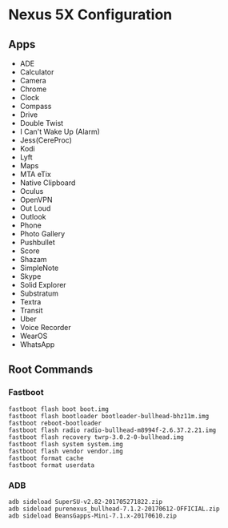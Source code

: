 # Nexus 5X Configuration

## Apps
* ADE
* Calculator
* Camera
* Chrome
* Clock
* Compass
* Drive
* Double Twist
* I Can't Wake Up (Alarm)
* Jess(CereProc)
* Kodi
* Lyft
* Maps
* MTA eTix
* Native Clipboard
* Oculus
* OpenVPN
* Out Loud
* Outlook
* Phone
* Photo Gallery
* Pushbullet
* Score
* Shazam
* SimpleNote
* Skype
* Solid Explorer
* Substratum
* Textra
* Transit
* Uber
* Voice Recorder
* WearOS
* WhatsApp

## Root Commands

### Fastboot
```
fastboot flash boot boot.img
fastboot flash bootloader bootloader-bullhead-bhz11m.img
fastboot reboot-bootloader
fastboot flash radio radio-bullhead-m8994f-2.6.37.2.21.img
fastboot flash recovery twrp-3.0.2-0-bullhead.img
fastboot flash system system.img
fastboot flash vendor vendor.img
fastboot format cache
fastboot format userdata
```

### ADB
```
adb sideload SuperSU-v2.82-201705271822.zip
adb sideload purenexus_bullhead-7.1.2-20170612-OFFICIAL.zip
adb sideload BeansGapps-Mini-7.1.x-20170610.zip
```


